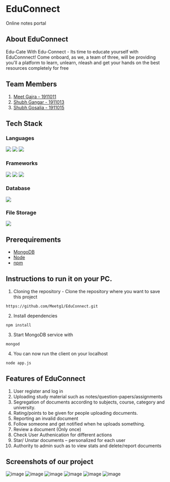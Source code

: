 # EduConnect
Online notes portal
## About EduConnect
Edu-Cate With Edu-Connect - Its time to educate yourself with EduConnnect! Come onboard, as we, a team of three, will be providing you'll a platform to learn, unlearn, nleash and get your hands on the best resources completely for free
## Team Members
1. [Meet Gajra - 1911011](https://github.com/Meetg1/)
2. [Shubh Gangar - 1911013](https://github.com/shubh1605/)
3. [Shubh Gosalia - 1911015](https://github.com/shubhgosalia)
## Tech Stack
### Languages
<img src="https://img.shields.io/badge/HTML-239120?style=for-the-badge&logo=html5&logoColor=white"> <img src="https://img.shields.io/badge/CSS-239120?&style=for-the-badge&logo=css3&logoColor=white">
<img src="https://img.shields.io/badge/JavaScript-323330?style=for-the-badge&logo=javascript&logoColor=F7DF1E">
### Frameworks
<img src="https://img.shields.io/badge/Node.js-43853D?style=for-the-badge&logo=node.js&logoColor=white"> <img src="https://img.shields.io/badge/Express.js-404D59?style=for-the-badge&logo=express&logoColor=white">
<img src="https://img.shields.io/badge/npm-CB3837?style=for-the-badge&logo=npm&logoColor=white">
### Database
<img src="https://img.shields.io/badge/MongoDB-4EA94B?style=for-the-badge&logo=mongodb&logoColor=white">

### File Storage
<img src="https://img.shields.io/badge/MongoDB-4EA94B?style=for-the-badge&logo=mongodb&logoColor=white">

## Prerequirements
- [MongoDB](https://www.mongodb.com/)
- [Node](https://nodejs.org/en/download/) 
- [npm](https://nodejs.org/en/download/package-manager/)

## Instructions to run it on your PC.
1. Cloning the repository - Clone the repository where you want to save this project
```
https://github.com/Meetg1/EduConnect.git
```
2. Install dependencies
```
npm install
```
3. Start MongoDB service with
```
mongod
``` 
4. You can now run the client on your localhost
```
node app.js
```


## Features of EduConnect
  1. User register and log in
  2. Uploading study material such as notes/question-papers/assignments
  3. Segregation of documents according to subjects, course, category and university.
  4. Rating/points to be given for people uploading documents.
  5. Reporting an invalid document  
  6. Follow someone and get notified when he uploads something. 
  7. Review a document (Only once)  
  8. Check User Authenication for different actions
  9. Star/ Unstar documents – personalized for each user 
  10. Authority to admin such as to view stats and delete/report documents

## Screenshots of our project
  ![image](https://user-images.githubusercontent.com/62873923/116529850-fe7fa280-a8fa-11eb-85a5-b0ee9b20edb7.png)
  ![image](https://user-images.githubusercontent.com/62873923/116530081-3edf2080-a8fb-11eb-86a5-e88506abd061.png)
  ![image](https://user-images.githubusercontent.com/62873923/116530478-b7de7800-a8fb-11eb-881b-ae839bc9cb48.png)
  ![image](https://user-images.githubusercontent.com/62873923/116530570-d04e9280-a8fb-11eb-8914-6d29c171c1f8.png)
  ![image](https://user-images.githubusercontent.com/62873923/116530689-ef4d2480-a8fb-11eb-9755-864ff51b7a1f.png)
  ![image](https://user-images.githubusercontent.com/62873923/116530799-0db32000-a8fc-11eb-8586-3220047a78af.png)



  
 

